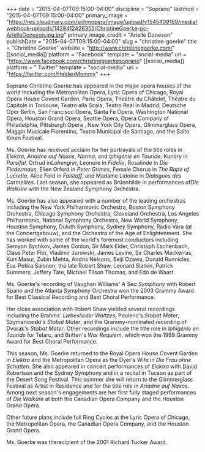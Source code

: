 +++
date = "2015-04-07T09:15:00-04:00"
discipline = "Soprano"
lastmod = "2015-04-07T09:15:00-04:00"
primary_image = "https://res.cloudinary.com/schmopera/image/upload/v1545409169/media/webhook-uploads/1428412426355/ChristineGoerke-pc-ArielleDoneson.jpg.jpg"
primary_image_credit = "Arielle Doneson"
publishDate = "2015-04-07T09:15:00-04:00"
slug = "christine-goerke"
title = "Christine Goerke"
website = "http://www.christinegoerke.com/"
[[social_media]]
platform = "Facebook"
template = "social-media"
url = "https://www.facebook.com/christinegoerkesoprano"
[[social_media]]
platform = " Twitter"
template = "social-media"
url = "https://twitter.com/HeldenMommy"
+++

<p>
	Soprano Christine Goerke has appeared in the major opera houses of the world including the Metropolitan Opera, Lyric Opera of Chicago, Royal Opera House Covent Garden, Paris Opera, Théâtre du Châtelet, Théâtre du Capitole in Toulouse, Teatro alla Scala, Teatro Real in Madrid, Deutsche Oper Berlin, San Francisco Opera, Santa Fe Opera, Washington National Opera, Houston Grand Opera, Seattle Opera, Opera Company of Philadelphia, Pittsburgh Opera , New York City Opera, Glimmerglass Opera, Maggio Musicale Fiorentino, Teatro Municipal de Santiago, and the Saito Kinen Festival.<br>
</p>
<p>
	Ms. Goerke has received acclaim for her portrayals of the title roles in <em>Elektra</em>, <em>Ariadne auf Naxos</em>, <em>Norma</em>, and <em>Iphigénie en Tauride</em>; Kundry in <em>Parsifal</em>, Ortrud in<em>Lohengrin</em>, Leonore in <em>Fidelio</em>, Rosalinde in <em>Die Fledermaus</em>, Ellen Orford in <em>Peter Grimes</em>, Female Chorus in <em>The Rape of Lucretia</em>, Alice Ford in <em>Falstaff</em>, and Madame Lidoine in <em>Dialogues des Carmelites</em>. Last season, she appeared as Brünnhilde in performances of<em>Die Walküre</em> with the New Zealand Symphony Orchestra.
</p>
<p>
	Ms. Goerke has also appeared with a number of the leading orchestras including the New York Philharmonic Orchestra, Boston Symphony Orchestra, Chicago Symphony Orchestra, Cleveland Orchestra, Los Angeles Philharmonic, National Symphony Orchestra, New World Symphony, Houston Symphony, Duluth Symphony, Sydney Symphony, Radio Vara (at the Concertgebouw), and the Orchestra of the Age of Enlightenment. She has worked with some of the world's foremost conductors including Semyon Bychkov, James Conlon, Sir Mark Elder, Christoph Eschenbach, Claus Peter Flor, Vladimir Jurowski, James Levine, Sir Charles Mackerras, Kurt Masur, Zubin Mehta, Andris Nelsons, Seiji Ozawa, Donald Runnicles, Esa-Pekka Salonen, the late Robert Shaw, Leonard Slatkin, Patrick Summers, Jeffery Tate, Michael Tilson Thomas, and Edo de Waart.
</p>
<p>
	Ms. Goerke's recording of Vaughan Williams'<em> A Sea Symphony</em> with Robert Spano and the Atlanta Symphony Orchestra won the 2003 Grammy Award for Best Classical Recording and Best Choral Performance.
</p>
<p>
	Her close association with Robert Shaw yielded several recordings including the Brahms'<em> Liebeslieder Waltzes</em>, Poulenc's <em>Stabat Mater</em>, Szymanowski's <em>Stabat Mater</em>, and the Grammy-nominated recording of Dvorak's <em>Stabat Mater</em>. Other recordings include the title role in<em> Iphigénie en Tauride </em>for Telarc, and Britten's <em>War Requiem</em>, which won the 1999 Grammy Award for Best Choral Performance.
</p>
<p>
	This season, Ms. Goerke returned to the Royal Opera House Covent Garden in <em>Elektra</em> and the Metropolitan Opera as the Dyer's Wife in <em>Die Frau ohne Schatten</em>. She also appeared in concert performances of <em>Elektra</em> with David Robertson and the Sydney Symphony and in a recital in Tucson as part of the Desert Song Festival. This summer she will return to the Glimmerglass Festival as Artist in Residence and for the title role in<em> Ariadne auf Naxos</em>. Among next season's engagements are her first fully staged performances of <em>Die Walküre</em> at both the Canadian Opera Company and the Houston Grand Opera.
</p>
<p>
	Other future plans include full Ring Cycles at the Lyric Opera of Chicago, the Metropolitan Opera, the Canadian Opera Company, and the Houston Grand Opera.
</p>
<p>
	Ms. Goerke was therecipient of the 2001 Richard Tucker Award.
</p>
<p>
	<br>
</p>
